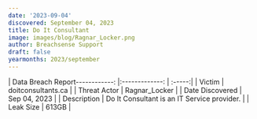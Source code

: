 ```yaml
---
date: '2023-09-04'
discovered: September 04, 2023
title: Do It Consultant
image: images/blog/Ragnar_Locker.png
author: Breachsense Support
draft: false
yearmonths: 2023/september
---
```


| Data Breach Report------------:     |:-------------:    | :-----:|
| Victim      | doitconsultants.ca      | 
| Threat Actor      | Ragnar_Locker      | 
| Date Discovered      | Sep 04, 2023      | 
| Description      | Do It Consultant is an IT Service provider.      | 
| Leak Size      | 613GB      | 

